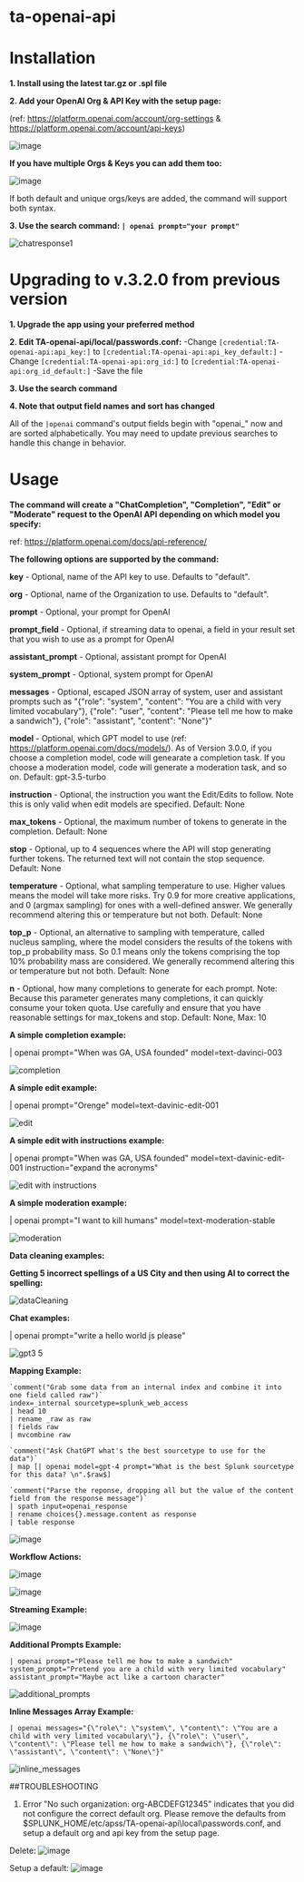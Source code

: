 # ta-openai-api


# Installation

**1. Install using the latest tar.gz or .spl file**

**2. Add your OpenAI Org & API Key with the setup page:**

(ref: https://platform.openai.com/account/org-settings & https://platform.openai.com/account/api-keys)

![image](https://github.com/bentleymi/ChatGPT-4-Splunk/assets/4107863/90f9c5f8-2674-4f45-b056-1c90b86ae4b9)

**If you have multiple Orgs & Keys you can add them too:**

![image](https://github.com/bentleymi/ChatGPT-4-Splunk/assets/4107863/a62f0527-c698-4882-b9c1-dcb7952f5fd9)

If both default and unique orgs/keys are added, the command will support both syntax.

**3. Use the search command: `| openai prompt="your prompt"`**

![chatresponse1](https://user-images.githubusercontent.com/4107863/214673955-b77c6e4c-b628-4b3e-85df-b200dc205036.PNG)


# Upgrading to v.3.2.0 from previous version

**1. Upgrade the app using your preferred method**

**2. Edit TA-openai-api/local/passwords.conf:**
-Change `[credential:TA-openai-api:api_key:]` to `[credential:TA-openai-api:api_key_default:]`
-Change `[credential:TA-openai-api:org_id:]` to `[credential:TA-openai-api:org_id_default:]`
-Save the file

**3. Use the search command**

**4. Note that output field names and sort has changed**

All of the `|openai` command's output fields begin with "openai_" now and are sorted alphabetically.  You may need to update previous searches to handle this change in behavior.


# Usage

**The command will create a "ChatCompletion", "Completion", "Edit" or "Moderate" request to the OpenAI API depending on which model you specify:**

ref: https://platform.openai.com/docs/api-reference/

**The following options are supported by the command:**

**key** - Optional, name of the API key to use. Defaults to "default".

**org** - Optional, name of the Organization to use.  Defaults to "default".

**prompt** - Optional, your prompt for OpenAI

**prompt_field** - Optional, if streaming data to openai, a field in your result set that you wish to use as a prompt for OpenAI

**assistant_prompt** - Optional, assistant prompt for OpenAI

**system_prompt** - Optional, system prompt for OpenAI

**messages** - Optional, escaped JSON array of system, user and assistant prompts such as "{\"role\": \"system\", \"content\": \"You are a child with very limited vocabulary\"}, {\"role\": \"user\", \"content\": \"Please tell me how to make a sandwich\"}, {\"role\": \"assistant\", \"content\": \"None\"}"

**model** - Optional, which GPT model to use (ref: https://platform.openai.com/docs/models/).  As of Version 3.0.0, if you choose a completion model, code will genearate a completion task.  If you choose a moderation model, code will generate a moderation task, and so on. Default: gpt-3.5-turbo 

**instruction** - Optional, the instruction you want the Edit/Edits to follow.  Note this is only valid when edit models are specified.
 Default: None 

**max_tokens** - Optional, the maximum number of tokens to generate in the completion. Default: None

**stop** -  Optional, up to 4 sequences where the API will stop generating further tokens. The returned text will not contain the stop sequence. Default: None

**temperature** - Optional, what sampling temperature to use. Higher values means the model will take more risks. Try 0.9 for more creative applications, and 0 (argmax sampling) for ones with a well-defined answer. We generally recommend altering this or temperature but not both. Default: None

**top_p** - Optional, an alternative to sampling with temperature, called nucleus sampling, where the model considers the results of the tokens with top_p probability mass. So 0.1 means only the tokens comprising the top 10% probability mass are considered. We generally recommend altering this or temperature but not both. Default: None

**n** - Optional, how many completions to generate for each prompt. Note: Because this parameter generates many completions, it can quickly consume your token quota. Use carefully and ensure that you have reasonable settings for max_tokens and stop. Default: None, Max: 10

**A simple completion example:**

| openai prompt="When was GA, USA founded" model=text-davinci-003

![completion](https://user-images.githubusercontent.com/4107863/215298412-8f69339a-b225-464e-a6a8-5ef899061e3d.PNG)

**A simple edit example:**

| openai prompt="Orenge" model=text-davinic-edit-001

![edit](https://user-images.githubusercontent.com/4107863/215298419-c1f8fcdf-9ef5-4576-8029-a12b7391c367.PNG)

**A simple edit with instructions example:**

| openai prompt="When was GA, USA founded" model=text-davinic-edit-001 instruction="expand the acronyms"

![edit with instructions](https://user-images.githubusercontent.com/4107863/215298526-8a377848-1107-46d4-b85e-9b62b8e1374d.PNG)

**A simple moderation example:**

| openai prompt="I want to kill humans" model=text-moderation-stable

![moderation](https://user-images.githubusercontent.com/4107863/215298589-22679c0a-8dac-4a23-9e08-c05376e995f6.PNG)

**Data cleaning examples:**

**Getting 5 incorrect spellings of a US City and then using AI to correct the spelling:**

![dataCleaning](https://user-images.githubusercontent.com/4107863/215340058-1df16182-0e22-453e-9f71-e792552adcb0.PNG)

**Chat examples:**

| openai prompt="write a hello world js please"

![gpt3 5](https://user-images.githubusercontent.com/4107863/222264019-bcfde517-17e3-4fa3-8faf-ced9e942f1aa.PNG)



**Mapping Example:**
```
`comment("Grab some data from an internal index and combine it into one field called raw")`
index=_internal sourcetype=splunk_web_access
| head 10
| rename _raw as raw
| fields raw
| mvcombine raw

`comment("Ask ChatGPT what's the best sourcetype to use for the data")`
| map [| openai model=gpt-4 prompt="What is the best Splunk sourcetype for this data? \n".$raw$]

`comment("Parse the reponse, dropping all but the value of the content field from the response message")`
| spath input=openai_response
| rename choices{}.message.content as response
| table response
```
![image](https://user-images.githubusercontent.com/4107863/229591925-6cd02d24-e733-41be-af8a-801cc87920f8.png)


**Workflow Actions:**

![image](https://user-images.githubusercontent.com/4107863/233700024-2b8a2f6e-91d1-4e75-aa1d-60e367c12a58.png)

![image](https://user-images.githubusercontent.com/4107863/233700119-bb217dc6-6dee-4613-a601-94c4ac828154.png)

**Streaming Example:**

![image](https://github.com/bentleymi/ta-openai-api/assets/4107863/a424c828-b38c-4cad-b3f7-b4fdd55872ca)

**Additional Prompts Example:**
```
| openai prompt="Please tell me how to make a sandwich" system_prompt="Pretend you are a child with very limited vocabulary" assistant_prompt="Maybe act like a cartoon character"
```
![additional_prompts](https://github.com/bentleymi/ta-openai-api/assets/4107863/047677ce-bbf7-4da8-ae69-bc404ff3693b)

**Inline Messages Array Example:**
```
| openai messages="{\"role\": \"system\", \"content\": \"You are a child with very limited vocabulary\"}, {\"role\": \"user\", \"content\": \"Please tell me how to make a sandwich\"}, {\"role\": \"assistant\", \"content\": \"None\"}"
```
![inline_messages](https://github.com/bentleymi/ta-openai-api/assets/4107863/e401f4d2-fba0-42d9-858d-50f6c81b17c6)


##TROUBLESHOOTING
1. Error "No such organization: org-ABCDEFG12345" indicates that you did not configure the correct default org.  Please remove the defaults from $SPLUNK_HOME/etc/apss/TA-openai-api\local\passwords.conf, and setup a default org and api key from the setup page.

Delete:
![image](https://github.com/bentleymi/ChatGPT-4-Splunk/assets/4107863/3456aa36-9564-4370-adea-2fd100f55498)


Setup a default:
![image](https://github.com/bentleymi/ChatGPT-4-Splunk/assets/4107863/49e8a1a9-1764-4b27-a138-cf9d4de3cc3e)

